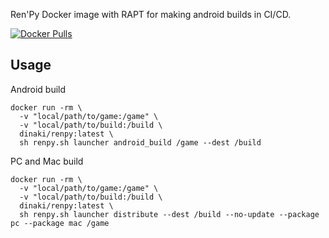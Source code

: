 Ren'Py Docker image with RAPT for making android builds in CI/CD.

[![Docker Pulls](https://img.shields.io/docker/pulls/dinaki/renpy)](https://hub.docker.com/r/dinaki/renpy)


## Usage
Android build
```
docker run -rm \
  -v "local/path/to/game:/game" \
  -v "local/path/to/build:/build \
  dinaki/renpy:latest \
  sh renpy.sh launcher android_build /game --dest /build
```

PC and Mac build
```
docker run -rm \
  -v "local/path/to/game:/game" \
  -v "local/path/to/build:/build \
  dinaki/renpy:latest \
  sh renpy.sh launcher distribute --dest /build --no-update --package pc --package mac /game
```
